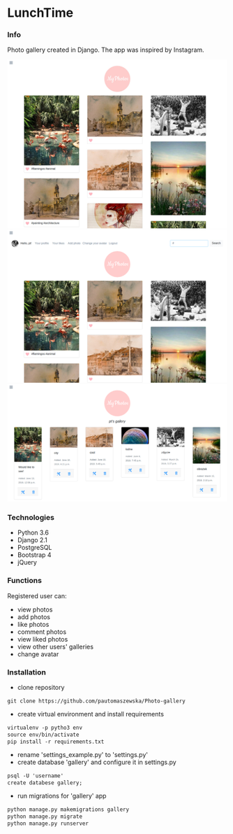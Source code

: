 # LunchTime

### Info
Photo gallery created in Django. The app was inspired by Instagram.


 ![main](./images/main.jpg)
 ![menu](./images/menu.png)
 ![gallery](./images/gallery.png)


### Technologies
* Python 3.6 
* Django 2.1 
* PostgreSQL
* Bootstrap 4
* jQuery

### Functions
Registered user can:
* view photos
* add photos
* like photos
* comment photos
* view liked photos
* view other users' galleries
* change avatar

### Installation
* clone repository
```
git clone https://github.com/pautomaszewska/Photo-gallery
```
* create virtual environment and install requirements
```
virtualenv -p pytho3 env
source env/bin/activate
pip install -r requirements.txt
```
* rename 'settings_example.py' to 'settings.py'
* create database 'gallery' and configure it in settings.py
```
psql -U 'username'
create databese gallery;
```
* run migrations for 'gallery' app
```
python manage.py makemigrations gallery
python manage.py migrate
python manage.py runserver
```
